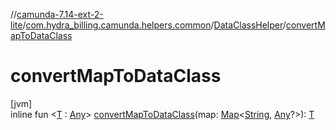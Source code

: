 //[camunda-7.14-ext-2-lite](../../../index.md)/[com.hydra_billing.camunda.helpers.common](../index.md)/[DataClassHelper](index.md)/[convertMapToDataClass](convert-map-to-data-class.md)

# convertMapToDataClass

[jvm]\
inline fun <[T](convert-map-to-data-class.md) : [Any](https://kotlinlang.org/api/latest/jvm/stdlib/kotlin/-any/index.html)> [convertMapToDataClass](convert-map-to-data-class.md)(map: [Map](https://kotlinlang.org/api/latest/jvm/stdlib/kotlin.collections/-map/index.html)<[String](https://kotlinlang.org/api/latest/jvm/stdlib/kotlin/-string/index.html), [Any](https://kotlinlang.org/api/latest/jvm/stdlib/kotlin/-any/index.html)?>): [T](convert-map-to-data-class.md)
